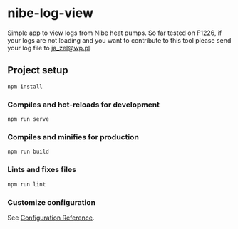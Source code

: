 # nibe-log-view

Simple app to view logs from Nibe heat pumps.
So far tested on F1226, if your logs are not loading and you want to contribute to this tool please send your log file to ja_zel@wp.pl

## Project setup
```
npm install
```

### Compiles and hot-reloads for development
```
npm run serve
```

### Compiles and minifies for production
```
npm run build
```

### Lints and fixes files
```
npm run lint
```

### Customize configuration
See [Configuration Reference](https://cli.vuejs.org/config/).
